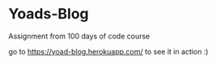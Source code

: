 # Yoads-Blog
Assignment from 100 days of code course

go to https://yoad-blog.herokuapp.com/ to see it in action :)
